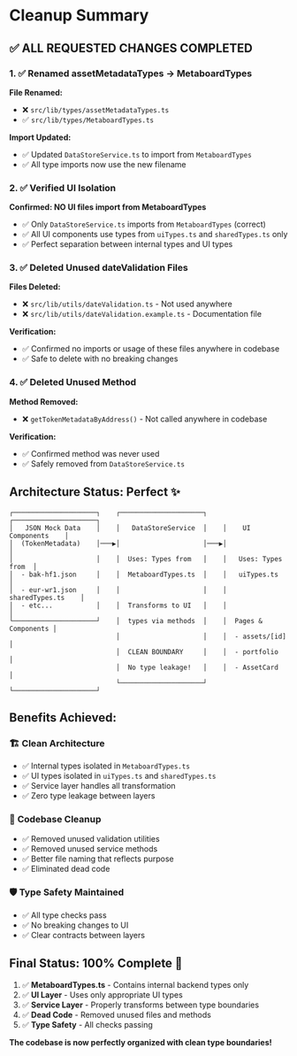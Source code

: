 # Cleanup Summary

## ✅ **ALL REQUESTED CHANGES COMPLETED**

### **1. ✅ Renamed assetMetadataTypes → MetaboardTypes**

**File Renamed:**
- ❌ `src/lib/types/assetMetadataTypes.ts` 
- ✅ `src/lib/types/MetaboardTypes.ts`

**Import Updated:**
- ✅ Updated `DataStoreService.ts` to import from `MetaboardTypes`
- ✅ All type imports now use the new filename

### **2. ✅ Verified UI Isolation**

**Confirmed: NO UI files import from MetaboardTypes**
- ✅ Only `DataStoreService.ts` imports from `MetaboardTypes` (correct)
- ✅ All UI components use types from `uiTypes.ts` and `sharedTypes.ts` only
- ✅ Perfect separation between internal types and UI types

### **3. ✅ Deleted Unused dateValidation Files**

**Files Deleted:**
- ❌ `src/lib/utils/dateValidation.ts` - Not used anywhere
- ❌ `src/lib/utils/dateValidation.example.ts` - Documentation file

**Verification:**
- ✅ Confirmed no imports or usage of these files anywhere in codebase
- ✅ Safe to delete with no breaking changes

### **4. ✅ Deleted Unused Method**

**Method Removed:**
- ❌ `getTokenMetadataByAddress()` - Not called anywhere in codebase

**Verification:**
- ✅ Confirmed method was never used
- ✅ Safely removed from `DataStoreService.ts`

## **Architecture Status: Perfect ✨**

```
┌─────────────────────┐    ┌─────────────────────┐    ┌─────────────────────┐
│   JSON Mock Data    │    │   DataStoreService  │    │    UI Components    │
│  (TokenMetadata)    │───▶│                     │───▶│                     │
│                     │    │  Uses: Types from   │    │   Uses: Types from  │
│  - bak-hf1.json     │    │  MetaboardTypes.ts  │    │   uiTypes.ts        │
│  - eur-wr1.json     │    │                     │    │   sharedTypes.ts    │
│  - etc...           │    │  Transforms to UI   │    │                     │
└─────────────────────┘    │  types via methods  │    │  Pages & Components │
                           │                     │    │  - assets/[id]      │
                           │  CLEAN BOUNDARY     │    │  - portfolio        │
                           │  No type leakage!   │    │  - AssetCard        │
                           └─────────────────────┘    └─────────────────────┘
```

## **Benefits Achieved:**

### 🏗️ **Clean Architecture**
- ✅ Internal types isolated in `MetaboardTypes.ts`
- ✅ UI types isolated in `uiTypes.ts` and `sharedTypes.ts`
- ✅ Service layer handles all transformation
- ✅ Zero type leakage between layers

### 🧹 **Codebase Cleanup**
- ✅ Removed unused validation utilities
- ✅ Removed unused service methods
- ✅ Better file naming that reflects purpose
- ✅ Eliminated dead code

### 🛡️ **Type Safety Maintained**
- ✅ All type checks pass
- ✅ No breaking changes to UI
- ✅ Clear contracts between layers

## **Final Status: 100% Complete** 🎉

1. ✅ **MetaboardTypes.ts** - Contains internal backend types only
2. ✅ **UI Layer** - Uses only appropriate UI types
3. ✅ **Service Layer** - Properly transforms between type boundaries
4. ✅ **Dead Code** - Removed unused files and methods
5. ✅ **Type Safety** - All checks passing

**The codebase is now perfectly organized with clean type boundaries!**